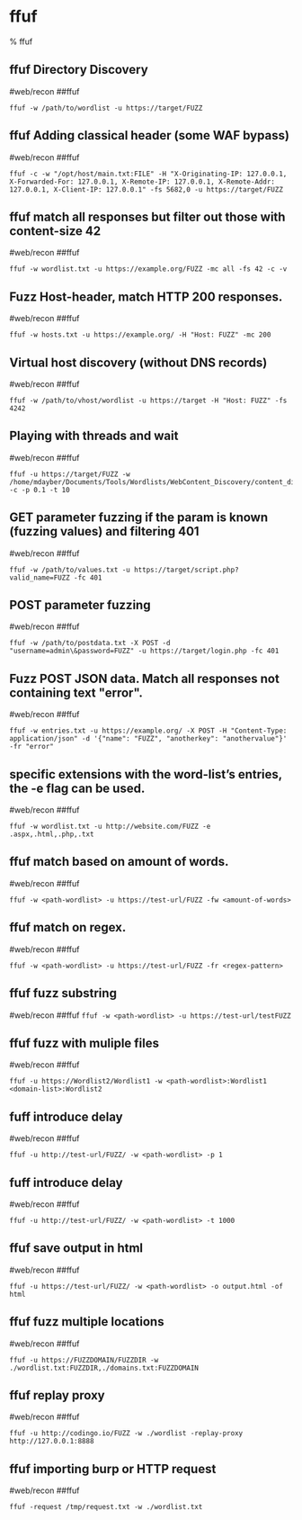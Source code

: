 # ffuf

% ffuf

## ffuf Directory Discovery
#web/recon ##ffuf
```
ffuf -w /path/to/wordlist -u https://target/FUZZ

```

## ffuf Adding classical header (some WAF bypass)
#web/recon ##ffuf
```
ffuf -c -w "/opt/host/main.txt:FILE" -H "X-Originating-IP: 127.0.0.1, X-Forwarded-For: 127.0.0.1, X-Remote-IP: 127.0.0.1, X-Remote-Addr: 127.0.0.1, X-Client-IP: 127.0.0.1" -fs 5682,0 -u https://target/FUZZ
```

## ffuf match all responses but filter out those with content-size 42
#web/recon ##ffuf
```
ffuf -w wordlist.txt -u https://example.org/FUZZ -mc all -fs 42 -c -v
```

## Fuzz Host-header, match HTTP 200 responses.
#web/recon ##ffuf
```
ffuf -w hosts.txt -u https://example.org/ -H "Host: FUZZ" -mc 200
```

## Virtual host discovery (without DNS records)
#web/recon ##ffuf
```
ffuf -w /path/to/vhost/wordlist -u https://target -H "Host: FUZZ" -fs 4242
```

## Playing with threads and wait
#web/recon ##ffuf
```
ffuf -u https://target/FUZZ -w /home/mdayber/Documents/Tools/Wordlists/WebContent_Discovery/content_discovery_4500.txt -c -p 0.1 -t 10
```

## GET parameter fuzzing if the param is known (fuzzing values) and filtering 401
#web/recon ##ffuf
```
ffuf -w /path/to/values.txt -u https://target/script.php?valid_name=FUZZ -fc 401
```

## POST parameter fuzzing
#web/recon ##ffuf
```
ffuf -w /path/to/postdata.txt -X POST -d "username=admin\&password=FUZZ" -u https://target/login.php -fc 401
```

## Fuzz POST JSON data. Match all responses not containing text "error".
#web/recon ##ffuf
```
ffuf -w entries.txt -u https://example.org/ -X POST -H "Content-Type: application/json" -d '{"name": "FUZZ", "anotherkey": "anothervalue"}' -fr "error" 
```

## specific extensions with the word-list’s entries, the -e flag can be used.
#web/recon ##ffuf
```
ffuf -w wordlist.txt -u http://website.com/FUZZ -e .aspx,.html,.php,.txt
```

##  ffuf match based on amount of words.
#web/recon ##ffuf
```
ffuf -w <path-wordlist> -u https://test-url/FUZZ -fw <amount-of-words>
```

## ffuf match on regex.
#web/recon ##ffuf
```
ffuf -w <path-wordlist> -u https://test-url/FUZZ -fr <regex-pattern>
```

## ffuf fuzz substring
#web/recon ##ffuf
```ffuf -w <path-wordlist> -u https://test-url/testFUZZ```

## ffuf fuzz with muliple files
#web/recon ##ffuf
```
ffuf -u https://Wordlist2/Wordlist1 -w <path-wordlist>:Wordlist1 <domain-list>:Wordlist2
```

## fuff introduce delay
#web/recon ##ffuf
```
ffuf -u http://test-url/FUZZ/ -w <path-wordlist> -p 1
```

## fuff introduce delay
#web/recon ##ffuf
```
ffuf -u http://test-url/FUZZ/ -w <path-wordlist> -t 1000
```

## ffuf save output in html
#web/recon ##ffuf
```
ffuf -u https://test-url/FUZZ/ -w <path-wordlist> -o output.html -of html
```

## ffuf fuzz multiple locations
#web/recon ##ffuf
```
ffuf -u https://FUZZDOMAIN/FUZZDIR -w ./wordlist.txt:FUZZDIR,./domains.txt:FUZZDOMAIN
```

## ffuf replay proxy
#web/recon ##ffuf
```
ffuf -u http://codingo.io/FUZZ -w ./wordlist -replay-proxy http://127.0.0.1:8888
```

## ffuf importing burp or HTTP request
#web/recon ##ffuf
```
ffuf -request /tmp/request.txt -w ./wordlist.txt
```
